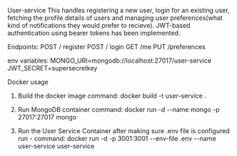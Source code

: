 User-service
This handles registering a new user, login for an existing user, fetching the profile details of users and managing user preferences(what kind of notifications they would prefer to recieve). JWT-based authentication using bearer tokens has been implemented.

Endpoints:
POST / register
POST / login
GET /me
PUT /preferences

env variables:
MONGO_URI=mongodb://localhost:27017/user-service
JWT_SECRET=supersecretkey

Docker usage
1. Build the docker image
command: docker build -t user-service .

2. Run MongoDB container
command: docker run -d --name mongo -p 27017:27017 mongo

3. Run the User Service Container
after making sure .env file is configured run - 
command: docker run -d -p 3001:3001 --env-file .env --name user-service user-service

